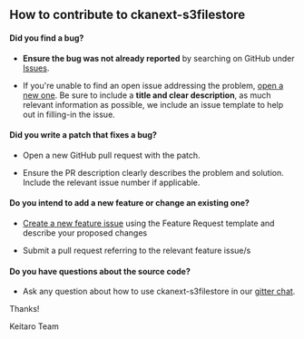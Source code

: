 ## How to contribute to ckanext-s3filestore

#### **Did you find a bug?**

* **Ensure the bug was not already reported** by searching on GitHub under [Issues](https://github.com/keitaroinc/ckanext-s3filestore/issues).

* If you're unable to find an open issue addressing the problem, [open a new one](https://github.com/keitaroinc/ckanext-s3filestore/issues/new). Be sure to include a **title and clear description**, as much relevant information as possible, we include an issue template to help out in filling-in the issue.

#### **Did you write a patch that fixes a bug?**

* Open a new GitHub pull request with the patch.

* Ensure the PR description clearly describes the problem and solution. Include the relevant issue number if applicable.

#### **Do you intend to add a new feature or change an existing one?**

* [Create a new feature issue](https://github.com/keitaroinc/ckanext-s3filestore/issues/new) using the Feature Request template and describe your proposed changes

* Submit a pull request referring to the relevant feature issue/s

#### **Do you have questions about the source code?**

* Ask any question about how to use ckanext-s3filestore in our [gitter chat](https://gitter.im/keitaroinc/ckan).

Thanks!

Keitaro Team
